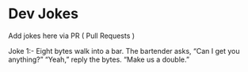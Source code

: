 # Dev Jokes

Add jokes here via PR ( Pull Requests )

Joke 1:- Eight bytes walk into a bar.  The bartender asks, “Can I get you anything?”
		“Yeah,” reply the bytes.  “Make us a double.”